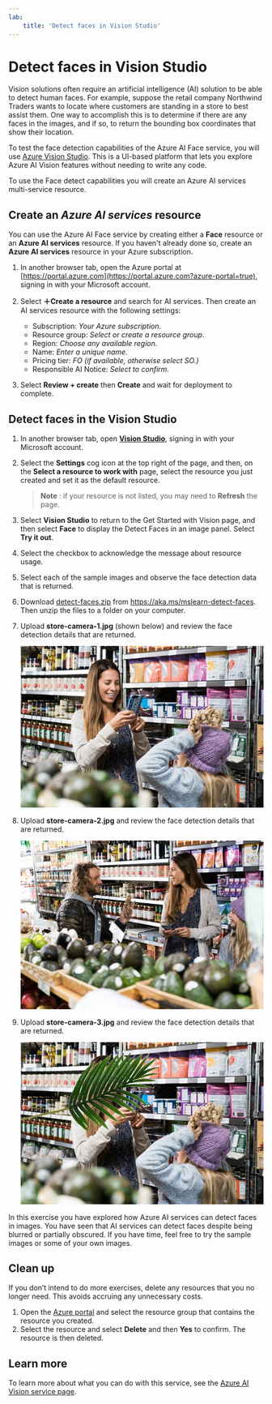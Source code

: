 ```yaml
---
lab:
    title: 'Detect faces in Vision Studio​'
---
```


# Detect faces in Vision Studio

Vision solutions often require an artificial intelligence (AI) solution to be able to detect human faces. For example, suppose the retail company Northwind Traders wants to locate where customers are standing in a store to best assist them. One way to accomplish this is to determine if there are any faces in the images, and if so, to return the bounding box coordinates that show their location.

To test the face detection capabilities of the Azure AI Face service, you will use [Azure Vision Studio](https://portal.vision.cognitive.azure.com/). This is a UI-based platform that lets you explore Azure AI Vision features without needing to write any code.

To use the Face detect capabilities you will create an Azure AI services multi-service resource.

## Create an *Azure AI services* resource

You can use the Azure AI Face service by creating either a **Face** resource or an **Azure AI services** resource. If you haven't already done so, create an **Azure AI services** resource in your Azure subscription.

1. In another browser tab, open the Azure portal at [https://portal.azure.com](https://portal.azure.com?azure-portal=true), signing in with your Microsoft account.

1. Select **&#65291;Create a resource** and search for AI services. Then create an AI services resource with the following settings:
    - Subscription: *Your Azure subscription*.
    - Resource group: *Select or create a resource group*.
    - Region: *Choose any available region*.
    - Name: *Enter a unique name.*
    - Pricing tier: *FO (if available, otherwise select SO.)*
    - Responsible AI Notice: *Select to confirm*.

1. Select **Review + create** then **Create** and wait for deployment to complete.

## Detect faces in the Vision Studio

1. In another browser tab, open [**Vision Studio**](https://portal.vision.cognitive.azure.com?azure-portal=true), signing in with your Microsoft account.

1. Select the **Settings** cog icon at the top right of the page, and then, on the **Select a resource to work with** page, select the resource you just created and set it as the default resource.

    > **Note** : if your resource is not listed, you may need to **Refresh** the page.

1. Select **Vision Studio** to return to the Get Started with Vision page, and then select **Face** to display the Detect Faces in an image panel. Select **Try it out**.
1. Select the checkbox to acknowledge the message about resource usage.
1. Select each of the sample images and observe the face detection data that is returned.
1. Download [detect-faces.zip](https://aka.ms/mslearn-detect-faces) from https://aka.ms/mslearn-detect-faces. Then unzip the files to a folder on your computer.
1. Upload **store-camera-1.jpg** (shown below) and review the face detection details that are returned.

    ![An image of people in a store.](./media/create-face-solutions/store-camera-1.jpg)

1. Upload **store-camera-2.jpg** and review the face detection details that are returned.

    ![An image of more people in a store.](./media/create-face-solutions/store-camera-2.jpg)

1. Upload **store-camera-3.jpg** and review the face detection details that are returned.

    ![An image of people in a store with a plant obscuring a face.](./media/create-face-solutions/store-camera-3.jpg)

In this exercise you have explored how Azure AI services can detect faces in images. You have seen that AI services can detect faces despite being blurred or partially obscured. If you have time, feel free to try the sample images or some of your own images.

## Clean up

If you don’t intend to do more exercises, delete any resources that you no longer need. This avoids accruing any unnecessary costs.

1. Open the [Azure portal](https://portal.azure.com) and select the resource group that contains the resource you created.
1. Select the resource and select **Delete** and then **Yes** to confirm. The resource is then deleted.

## Learn more

To learn more about what you can do with this service, see the [Azure AI Vision service page](https://azure.microsoft.com/products/ai-services/ai-vision/).
